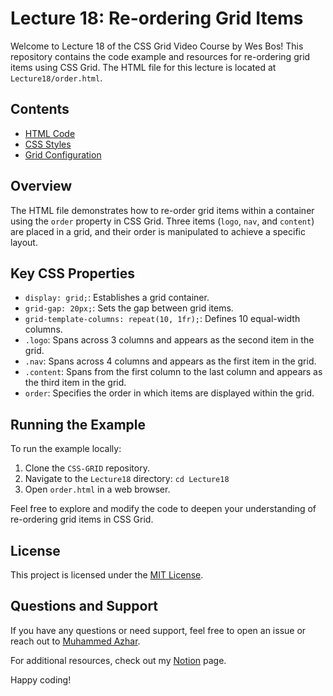 # Lecture 18: Re-ordering Grid Items

Welcome to Lecture 18 of the CSS Grid Video Course by Wes Bos! This repository contains the code example and resources for re-ordering grid items using CSS Grid. The HTML file for this lecture is located at `Lecture18/order.html`.

## Contents

- [HTML Code](order.html)
- [CSS Styles](order.html#L23-L39)
- [Grid Configuration](order.html#L24-L26)

## Overview

The HTML file demonstrates how to re-order grid items within a container using the `order` property in CSS Grid. Three items (`logo`, `nav`, and `content`) are placed in a grid, and their order is manipulated to achieve a specific layout.

## Key CSS Properties

- `display: grid;`: Establishes a grid container.
- `grid-gap: 20px;`: Sets the gap between grid items.
- `grid-template-columns: repeat(10, 1fr);`: Defines 10 equal-width columns.
- `.logo`: Spans across 3 columns and appears as the second item in the grid.
- `.nav`: Spans across 4 columns and appears as the first item in the grid.
- `.content`: Spans from the first column to the last column and appears as the third item in the grid.
- `order`: Specifies the order in which items are displayed within the grid.

## Running the Example

To run the example locally:

1. Clone the `CSS-GRID` repository.
2. Navigate to the `Lecture18` directory: `cd Lecture18`
3. Open `order.html` in a web browser.

Feel free to explore and modify the code to deepen your understanding of re-ordering grid items in CSS Grid.

## License

This project is licensed under the [MIT License](../LICENSE).

## Questions and Support

If you have any questions or need support, feel free to open an issue or reach out to [Muhammed Azhar](https://github.com/muhammedazhar).

For additional resources, check out my [Notion](https://muhammedazhar.notion.site/Lecture-18-Re-ordering-Grid-Items-ef904052264c489f97c8be7752d7533f?pvs=4) page.

Happy coding!